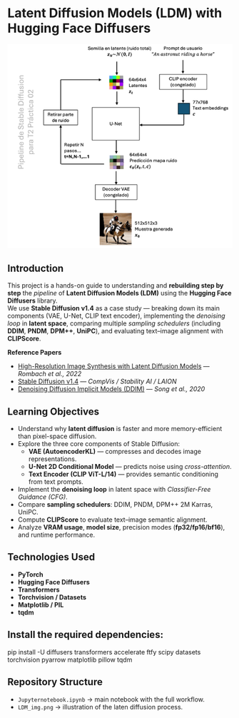 # Latent Diffusion Models (LDM) with Hugging Face Diffusers

<p align="center">
  <img src="LDM_img.png" width="600"/>
</p>

## Introduction
This project is a hands-on guide to understanding and **rebuilding step by step** the *pipeline* of **Latent Diffusion Models (LDM)** using the **Hugging Face Diffusers** library.  
We use **Stable Diffusion v1.4** as a case study — breaking down its main components (VAE, U-Net, CLIP text encoder), implementing the *denoising loop* in **latent space**, comparing multiple *sampling schedulers* (including **DDIM**, **PNDM**, **DPM++**, **UniPC**), and evaluating text–image alignment with **CLIPScore**.

**Reference Papers**
- [High-Resolution Image Synthesis with Latent Diffusion Models](https://arxiv.org/abs/2112.10752) — *Rombach et al., 2022*  
- [Stable Diffusion v1.4](https://huggingface.co/CompVis/stable-diffusion-v1-4) — *CompVis / Stability AI / LAION*  
- [Denoising Diffusion Implicit Models (DDIM)](https://arxiv.org/abs/2010.02502) — *Song et al., 2020*


## Learning Objectives
- Understand why **latent diffusion** is faster and more memory-efficient than pixel-space diffusion.  
- Explore the three core components of Stable Diffusion:
  - **VAE (AutoencoderKL)** — compresses and decodes image representations.
  - **U-Net 2D Conditional Model** — predicts noise using *cross-attention*.
  - **Text Encoder (CLIP ViT-L/14)** — provides semantic conditioning from text prompts.  
- Implement the **denoising loop** in latent space with *Classifier-Free Guidance (CFG)*.  
- Compare **sampling schedulers**: DDIM, PNDM, DPM++ 2M Karras, UniPC.  
- Compute **CLIPScore** to evaluate text–image semantic alignment.  
- Analyze **VRAM usage**, **model size**, precision modes (**fp32/fp16/bf16**), and runtime performance.


## Technologies Used
- **PyTorch**
- **Hugging Face Diffusers**
- **Transformers**
- **Torchvision / Datasets**
- **Matplotlib / PIL**
- **tqdm**

## Install the required dependencies:
  pip install -U diffusers transformers accelerate ftfy scipy datasets torchvision pyarrow matplotlib pillow tqdm

  ## Repository Structure

- `Jupyternotebook.ipynb` → main notebook with the full workflow.  
- `LDM_img.png` → illustration of the laten diffusion process.  
